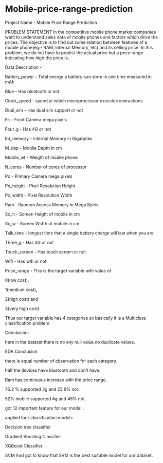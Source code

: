 # Mobile-price-range-prediction
Project Name - Mobile Price Range Prediction

PROBLEM STATEMENT In the competitive mobile phone market companies want to understand sales data of mobile phones and factors which drive the prices. The objective is to find out some relation between features of a mobile phone(eg:- RAM, Internal Memory, etc) and its selling price. In this problem, we do not have to predict the actual price but a price range indicating how high the price is.

Data Description -

Battery_power - Total energy a battery can store in one time measured in mAh

Blue - Has bluetooth or not

Clock_speed - speed at which microprocessor executes instructions

Dual_sim - Has dual sim support or not

Fc - Front Camera mega pixels

Four_g - Has 4G or not

Int_memory - Internal Memory in Gigabytes

M_dep - Mobile Depth in cm

Mobile_wt - Weight of mobile phone

N_cores - Number of cores of processor

Pc - Primary Camera mega pixels

Px_height - Pixel Resolution Height

Px_width - Pixel Resolution Width

Ram - Random Access Memory in Mega Bytes

Sc_h - Screen Height of mobile in cm

Sc_w - Screen Width of mobile in cm

Talk_time - longest time that a single battery charge will last when you are

Three_g - Has 3G or not

Touch_screen - Has touch screen or not

Wifi - Has wifi or not

Price_range - This is the target variable with value of

0(low cost),

1(medium cost),

2(high cost) and

3(very high cost).

Thus our target variable has 4 categories so basically it is a Multiclass classification problem.

Conclusion:

here in the dataset there is no any null value,no duplicate values.

EDA Conclusion

there is equal number of observation for each category.

half the devices have bluetooth and don't have.

Ram has continuous increase with the price range.

76.2 % supported 3g and 23.8% not.

52% mobile supported 4g and 48% not.

got 12 important feature for our model .

applied four classification models

Decision tree classifier

Gradient Boosting Classifier

XGBoost Classifier

SVM And got to know that SVM is the best suitable model for our dataset.
